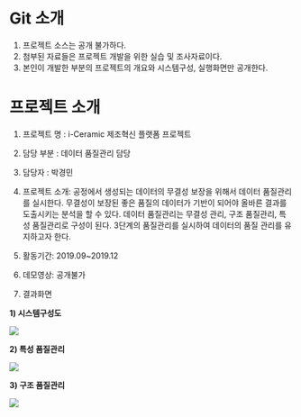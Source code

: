 # Git 소개
1. 프로젝트 소스는 공개 불가하다.
2. 첨부된 자료들은 프로젝트 개발을 위한 실습 및 조사자료이다.
3. 본인이 개발한 부분의 프로젝트의 개요와 시스템구성, 실행화면만 공개한다. 

# 프로젝트 소개

1. 프로젝트 명 : i-Ceramic 제조혁신 플랫폼 프로젝트

2. 담당 부분 : 데이터 품질관리 담당

3. 담당자 : 박경민

4. 프로젝트 소개: 공정에서 생성되는 데이터의 무결성 보장을 위해서 데이터 품질관리를 실시한다. 무결성이 보장된 좋은 품질의 데이터가 기반이 되어야 올바른 결과를 도출시키는 분석을 할 수 있다. 데이터 품질관리는 무결성 관리, 구조 품질관리, 특성 품질관리로 구성이 된다. 3단계의 품질관리를 실시하여 데이터의 품질 관리를 유지하고자 한다.

5. 활동기간: 2019.09~2019.12

6. 데모영상: 공개불가

7. 결과화면

<b>1) 시스템구성도 </b>

<img src="https://user-images.githubusercontent.com/37204852/79062406-12973880-7cd5-11ea-8c7c-74aeaa3a154c.png">

<b>2) 특성 품질관리 </b>

<img src="https://user-images.githubusercontent.com/37204852/79062560-65252480-7cd6-11ea-8733-67491379b3c6.png">

<b>3) 구조 품질관리 </b>

<img src="https://user-images.githubusercontent.com/37204852/79062462-a2d57d80-7cd5-11ea-840b-3f24f7f22b7f.png">

